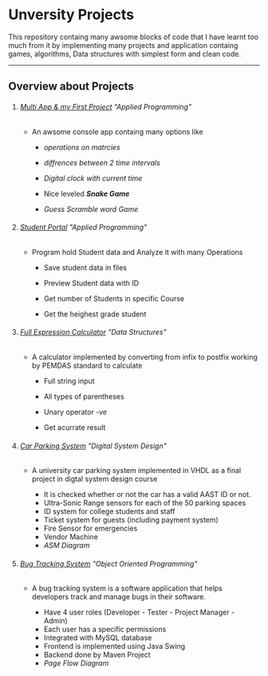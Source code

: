 # Unversity Projects

This repository containg many awsome blocks of code that I have learnt too much from it by implementing many projects and application containg games, algorithms, Data structures with simplest form and clean code.

---

## Overview about Projects

1. ###### [Multi App & my First Project](https://github.com/AntonAshraf/University-Projects/blob/main/1%20Multiapp%20project) "Applied Programming"
   
   - An awsome console app containg many options like 
     
     - _operations on matrcies_
     
     - _diffrences between 2 time intervals_
     
     - _Digital clock with current time_
     
     - Nice leveled ***Snake Game*** 
     
     - *Guess Scramble word Game*

2. ###### [Student Portal](https://github.com/AntonAshraf/University-Projects/tree/main/2%20Student%20Portal) "Applied Programming"
   
   - Program hold Student data and Analyze it with many Operations
     
     - Save student data in files
     
     - Preview Student data with ID
     
     - Get number of Students in specific Course

     - Get the heighest grade student

3. ###### [Full Expression Calculator](https://github.com/AntonAshraf/University-Projects/tree/main/3%20Postfix%20Calculator) "Data Structures"
   - A calculator implemented by converting from infix to postfix working by PEMDAS standard to calculate
      
      - Full string input

      - All types of parentheses

      - Unary operator _-ve_

      - Get acurrate result
      
4. ###### [Car Parking System](https://github.com/MahmoudHanyFathalla/Car-parking-system) "Digital System Design"
   - A university car parking system implemented in VHDL as a final project in digtal system design course
     
     - It is checked whether or not the car has a valid AAST ID or not.
     - Ultra-Sonic Range sensors for each of the 50 parking spaces
     - ID system for college students and staff
     - Ticket system for guests (including payment system)
     - Fire Sensor for emergencies
     - Vendor Machine
     - _ASM Diagram_

5. ###### [Bug Tracking System](https://github.com/AntonAshraf/BugTrackingSystem) "Object Oriented Programming"
    - A bug tracking system is a software application that helps developers track and manage bugs in their software.

      - Have 4 user roles (Developer - Tester - Project Manager - Admin)
      - Each user has a specific permissions
      - Integrated with MySQL database
      - Frontend is implemented using Java Swing
      - Backend done by Maven Project
      - _Page Flow Diagram_

